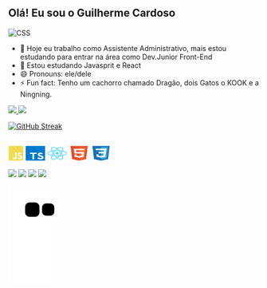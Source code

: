 ## Olá! Eu sou o Guilherme Cardoso
<img align="center" alt="CSS" height="150" width="170" src="https://octocat-generator-assets.githubusercontent.com/my-octocat-1627843514352.png">


- 🔭 Hoje eu trabalho como Assistente Administrativo, mais estou estudando para entrar na área como Dev.Junior Front-End
- 🌱  Estou estudando Javasprit e React
- 😄 Pronouns: ele/dele
- ⚡ Fun fact: Tenho um cachorro chamado Dragão, dois Gatos o KOOK e a Ningning.


 <div>
  <a href="https://github.com/GuilhermeCardoso93">
  <img height="180em" src="https://github-readme-stats.vercel.app/api?username=GuilhermeCardoso93&show_icons=true&theme=tokyonight&include_all_commits=true&count_private=true"/>
  <img height="180em" src="https://github-readme-stats.vercel.app/api/top-langs/?username=GuilhermeCardoso93&layout=compact&langs_count=7&theme=tokyonight  "/>
  </div>
  
[![GitHub Streak](http://github-readme-streak-stats.herokuapp.com?user=GuilhermeCardoso93&theme=tokyonight&hide_border=true&border=DD2E7F)](https://git.io/streak-stats)
 

 <div style="display: inline_block"><br>
  <img align="center" alt="Js" height="30" width="30" src="https://raw.githubusercontent.com/devicons/devicon/master/icons/javascript/javascript-plain.svg">
  <img align="center" alt="Ts" height="30" width="40" src="https://raw.githubusercontent.com/devicons/devicon/master/icons/typescript/typescript-plain.svg">
  <img align="center" alt="React" height="30" width="40" src="https://raw.githubusercontent.com/devicons/devicon/master/icons/react/react-original.svg">
  <img align="center" alt="HTML" height="30" width="40" src="https://raw.githubusercontent.com/devicons/devicon/master/icons/html5/html5-original.svg">
  <img align="center" alt="CSS" height="30" width="40" src="https://raw.githubusercontent.com/devicons/devicon/master/icons/css3/css3-original.svg">
 </div>
 
 <br>
 
 <div>
    <a href="https://www.instagram.com/guicardoso93/" target="_blank"><img src="https://img.shields.io/badge/-Instagram-%23E4405F?style=for-the-badge&logo=instagram&logoColor=white" target="_blank"></a>
   <a href = "mailto:guilherme_cardosogui@hotmail.com"><img src="https://img.shields.io/badge/-Gmail-%23333?style=for-the-badge&logo=gmail&logoColor=white" target="_blank"></a>
  <a href="https://www.linkedin.com/in/guilherme-cardoso-35710b103/" target="_blank"><img src="https://img.shields.io/badge/-LinkedIn-%230077B5?style=for-the-badge&logo=linkedin&logoColor=white" target="_blank"></a> 
 <a href="https://api.whatsapp.com/send?phone=5522999047309&text=Oi%20Esta%20falando%20com%20o%20Guilherme!" target="_blank"><img src="https://img.shields.io/badge/WhatsApp-25D366?style=for-the-badge&logo=whatsapp&logoColor=white" target="_blank"></a>
   
       
  ![Snake animation](https://github.com/GuilhermeCardoso93/GuilhermeCardoso93/blob/output/github-contribution-grid-snake.svg)

 
</div>
